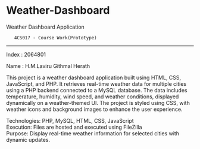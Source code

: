 # Weather-Dashboard
Weather Dashboard Application

       4CS017 - Course Work(Prototype)
__________________________________________

Index : 2064801

Name  : H.M.Laviru Githmal Herath

This project is a weather dashboard application built using HTML, CSS, JavaScript, and PHP.
It retrieves real-time weather data for multiple cities using a PHP backend connected to a MySQL database.
The data includes temperature, humidity, wind speed, and weather conditions, displayed dynamically on a weather-themed UI.
The project is styled using CSS, with weather icons and background images to enhance the user experience.

Technologies: PHP, MySQL, HTML, CSS, JavaScript  
Execution: Files are hosted and executed using FileZilla  
Purpose: Display real-time weather information for selected cities with dynamic updates.

